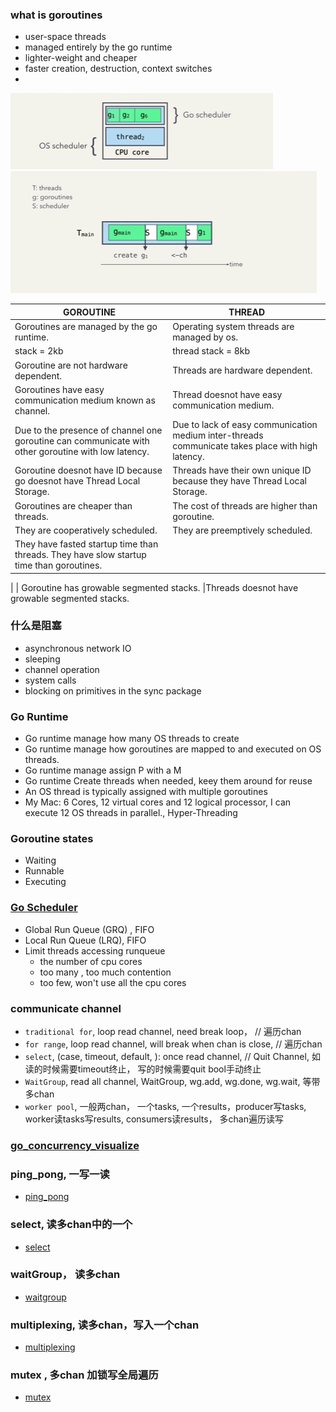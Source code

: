 
### what is goroutines
* user-space threads
* managed entirely by the go runtime
* lighter-weight and cheaper
* faster creation, destruction, context switches
* 

![](../img/go_scheduler_1.png)
![](../img/go_scheduler_2.png)

| GOROUTINE	         |THREAD
| ---------------------|-----------------
| Goroutines are managed by the go runtime.	|Operating system threads are managed by os.
| stack = 2kb  | thread stack = 8kb
| Goroutine are not hardware dependent.	|Threads are hardware dependent.
| Goroutines have easy communication medium known as channel.	|Thread doesnot have easy communication medium.
| Due to the presence of channel one goroutine can communicate with other goroutine with low latency.	|Due to lack of easy communication medium inter-threads communicate takes place with high latency.
| Goroutine doesnot have ID because go doesnot have Thread Local Storage.	|Threads have their own unique ID because they have Thread Local Storage.
| Goroutines are cheaper than threads.	|The cost of threads are higher than goroutine.
| They are cooperatively scheduled.	|They are preemptively scheduled.
| They have fasted startup time than threads.	They have slow startup time than goroutines.
| 
| Goroutine has growable segmented stacks.	|Threads doesnot have growable segmented stacks.

### 什么是阻塞
* asynchronous network IO
* sleeping
* channel operation
* system calls
* blocking on primitives in the sync package


### Go Runtime
* Go runtime manage how many OS threads to create 
* Go runtime manage how goroutines are mapped to and executed on OS threads.
* Go runtime manage assign P with a M
* Go runtime Create threads when needed, keey them around for reuse 
* An OS thread is typically assigned with multiple goroutines
* My Mac:  6 Cores, 12 virtual cores and 12 logical processor, I can execute 12 OS threads in parallel., Hyper-Threading

### Goroutine states
* Waiting
* Runnable
* Executing


### [Go Scheduler](https://www.youtube.com/watch?v=YHRO5WQGh0k)
* Global Run Queue (GRQ) , FIFO
* Local Run Queue (LRQ), FIFO
* Limit threads accessing runqueue
    * the number of cpu cores
    * too many , too much contention
    * too few,  won't use all the cpu cores

### communicate channel
* `traditional for`, loop read channel, need break loop， // 遍历chan
* `for range`, loop read channel, will break when chan is close,  // 遍历chan
* `select`, (case, timeout, default, ): once read channel, // Quit Channel, 如读的时候需要timeout终止， 写的时候需要quit bool手动终止
* `WaitGroup`, read all channel, WaitGroup, wg.add, wg.done, wg.wait, 等带多chan
* `worker pool`, 一般两chan， 一个tasks, 一个results，producer写tasks,  worker读tasks写results, consumers读results， 多chan遍历读写


### [go_concurrency_visualize](https://divan.dev/posts/go_concurrency_visualize)


### ping_pong, 一写一读
- [ping_pong](./communicate_channel/ping_pong/ping_pong.go) 

### select, 读多chan中的一个
- [select](./communicate_channel/ping_pong/ping_pong.go)

### waitGroup， 读多chan
- [waitgroup](./communicate_channel/waitgroup/waitgroup.go)

### multiplexing,  读多chan，写入一个chan
- [multiplexing](./communicate_channel/multiplexing/multiplexing.go)
### mutex , 多chan 加锁写全局遍历
- [mutex](./communicate_channel/mutex/mutex.go)



